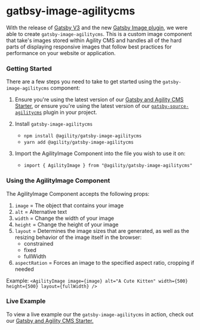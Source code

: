 # gatbsy-image-agilitycms

With the release of [Gatsby V3](https://www.gatsbyjs.com/blog/gatsby-v3/) and the new [Gatsby Image plugin](https://www.gatsbyjs.com/plugins/gatsby-plugin-image), we were able to create `gatsby-image-agilitycms`. This is a custom image component that take's images stored within Agility CMS and handles all of the hard parts of displaying responsive images that follow best practices for performance on your website or application.

### Getting Started
There are a few steps you need to take to get started using the `gatsby-image-agilitycms` component:

1. Ensure you're using the latest version of our [Gatsby and Agility CMS Starter](https://github.com/agility/agility-gatsby-starter), or ensure you're using the latest version of our [`gatsby-source-agilitycms`](https://github.com/agility/gatsby-source-agilitycms) plugin in your project.

3. Install `gatsby-image-agilitycms`
   - `npm install @agility/gatsby-image-agilitycms`
   - `yarn add @agility/gatsby-image-agilitycms`

4. Import the AgilityImage Component into the file you wish to use it on:
   - `import { AgilityImage } from "@agility/gatsby-image-agilitycms"`

### Using the AgilityImage Component

The AgilityImage Component accepts the following props:

1. `image` = The object that contains your image
2. `alt` = Alternative text
3. `width` = Change the width of your image
4. `height` = Change the height of your image
5. `layout` = Determines the image sizes that are generated, as well as the resizing behavior of the image itself in the browser:
    - constrained
    - fixed
    - fullWidth
6. `aspectRation` = Forces an image to the specified aspect ratio, cropping if needed

Example: `<AgilityImage image={image} alt="A Cute Kitten" width={500} height={500} layout={fullWidth} />`

### Live Example

To view a live example our the `gatsby-image-agilitycms` in action, check out our [Gatsby and Agility CMS Starter.](https://agility-gatsby-starter-gatsbycloud.netlify.app/)

